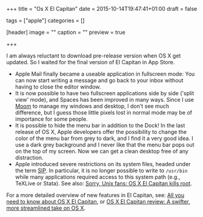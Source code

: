 +++
title = "Os X El Capitan"
date = 2015-10-14T19:47:41+01:00
draft = false

tags = ["apple"]
categories = []

[header]
image = ""
caption = ""
preview = true

+++

I am always reluctant to download pre-release version when OS X get updated. So I waited for the final version of El Capitan in App Store.

- Apple Mail finally became a useable application in fullscreen mode: You can now start writing a message and go back to your inbox without having to close the editor window.
- It is now possible to have two fullscreen applications side by side ('split view' mode), and Spaces has been improved in many ways. Since I use [Moom](https://manytricks.com/moom/) to manage my windows and desktop, I don't see much difference, but I guess those little pixels lost in normal mode may be of importance for some people.
- It is possible to hide the menu bar in addition to the Dock! In the last release of OS X, Apple developers offer the possibility to change the color of the menu bar from grey to dark, and I find it a very good idea. I use a dark grey background and I never like that the menu bar pops out on the top of my screen. Now we can get a clean desktop free of any distraction.
- Apple introduced severe restrictions on its system files, headed under the term [SIP](https://en.wikipedia.org/wiki/System_Integrity_Protection). In particular, it is no longer possible to write to `/usr/bin` while many applications required access to this system path (e.g., TeXLive or Stata). See also: [Sorry, Unix fans: OS X El Capitan kills root](http://www.infoworld.com/article/2988096/mac-os-x/sorry-unix-fans-os-x-el-capitan-kills-root.html).

For a more detailed overview of new features in El Capitan, see: [All you need to know about OS X El Capitan](http://www.cnet.com/how-to/el-capitan/), or [OS X El Capitan review: A swifter, more streamlined take on OS X](http://www.cnet.com/products/mac-os-x-10-11-el-capitan/).

